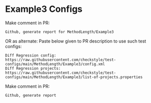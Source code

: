 # Example3 Configs
Make comment in PR:
```
Github, generate report for MethodLength/Example3
```
OR as alternate:
Paste below given to PR description to use such test configs:
```
Diff Regression config: https://raw.githubusercontent.com/checkstyle/test-configs/main/MethodLength/Example3/config.xml
Diff Regression projects: https://raw.githubusercontent.com/checkstyle/test-configs/main/MethodLength/Example3/list-of-projects.properties
```
Make comment in PR:
```
Github, generate report
```
